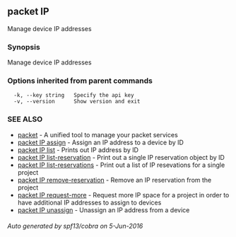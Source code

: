 ## packet IP

Manage device IP addresses

### Synopsis


Manage device IP addresses

### Options inherited from parent commands

```
  -k, --key string   Specify the api key
  -v, --version      Show version and exit
```

### SEE ALSO
* [packet](packet.md)	 - A unified tool to manage your packet services
* [packet IP assign](packet_IP_assign.md)	 - Assign an IP address to a device by ID
* [packet IP list](packet_IP_list.md)	 - Prints out IP address by ID
* [packet IP list-reservation](packet_IP_list-reservation.md)	 - Print out a single IP reservation object by ID
* [packet IP list-reservations](packet_IP_list-reservations.md)	 - Print out a list of IP resevations for a single project
* [packet IP remove-reservation](packet_IP_remove-reservation.md)	 - Remove an IP reservation from the project
* [packet IP request-more](packet_IP_request-more.md)	 - Request more IP space for a project in order to have additional IP addresses to assign to devices
* [packet IP unassign](packet_IP_unassign.md)	 - Unassign an IP address from a device

###### Auto generated by spf13/cobra on 5-Jun-2016
